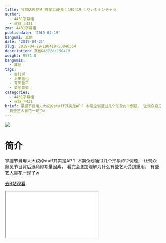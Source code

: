 ```yaml
---
title: 节目选角竞猜 答案见AP桑！190419 くりぃむナンチャラ
author:
  - 4431字幕组
  - 叔叔_4431
zmz: 4431字幕组
publishdate: '2019-04-19'
bangumi: 其他
date: '2019-04-29'
slug: 2019-04-29-190419-50840554
description: 其他&#8226;190419
weight: 9571.0
bangumis:
  - 其他
tags:
  - 吉村崇
  - 上田晋也
  - 有田哲平
  - 菊地亚美
categories:
  - 4431字幕组
  - 叔叔_4431
brief: 掌握节目用人大权的staff其实是AP？ 本期企划通过几个形象的举例题， 让观众窥见节目背后选角的考量因素， 看完会更加理解为什么有些艺人受到重用，
  有些艺人昙花一现了w
---
```

![](https://raw.githubusercontent.com/tcgriffith/owaraisite/master/static/tmpimg/8Z72vUh.jpg)
# 简介  
掌握节目用人大权的staff其实是AP？
本期企划通过几个形象的举例题，
让观众窥见节目背后选角的考量因素，
看完会更加理解为什么有些艺人受到重用，
有些艺人昙花一现了w  

[去B站观看](https://www.bilibili.com/video/av50840554/)
<div class ="resp-container"><iframe class="testiframe" src="//player.bilibili.com/player.html?aid=50840554"", scrolling="no", allowfullscreen="true" > </iframe></div> 
